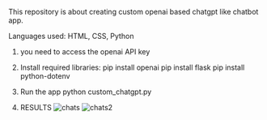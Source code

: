 This repository is about creating custom openai based chatgpt like chatbot app.

Languages used: HTML, CSS, Python

1.  you need to access the openai API key

2. Install required libraries:
    pip install openai
    pip install flask
    pip install python-dotenv

3. Run the app
   python custom_chatgpt.py
   

4. RESULTS
![chats](https://user-images.githubusercontent.com/88123010/236746723-401748e8-6aa2-4fd3-be6c-acbab4689035.PNG)
![chats2](https://user-images.githubusercontent.com/88123010/236746729-14e285f7-6a3a-426a-b6dc-12421486e231.PNG)
